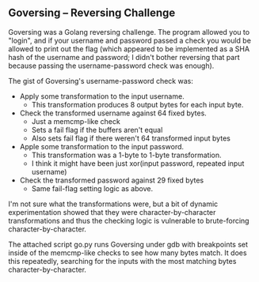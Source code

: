 ## Goversing – Reversing Challenge

Goversing was a Golang reversing challenge. The program allowed you to "login", and if your username and password passed a check you would be allowed to print out the flag (which appeared to be implemented as a SHA hash of the username and password; I didn't bother reversing that part because passing the username-password check was enough).

The gist of Goversing's username-password check was:

  * Apply some transformation to the input username.
    - This transformation produces 8 output bytes for each input byte.
  * Check the transformed username against 64 fixed bytes.
    - Just a memcmp-like check
    - Sets a fail flag if the buffers aren't equal
    - Also sets fail flag if there weren't 64 transformed input bytes
  * Apple some transformation to the input password.
    - This transformation was a 1-byte to 1-byte transformation.
    - I think it might have been just xor(input password, repeated input username)
  * Check the transformed password against 29 fixed bytes
    - Same fail-flag setting logic as above.

I'm not sure what the transformations were, but a bit of dynamic experimentation showed that they were character-by-character transformations and thus the checking logic is vulnerable to brute-forcing character-by-character.

The attached script go.py runs Goversing under gdb with breakpoints set inside of the memcmp-like checks to see how many bytes match. It does this repeatedly, searching for the inputs with the most matching bytes character-by-character.
